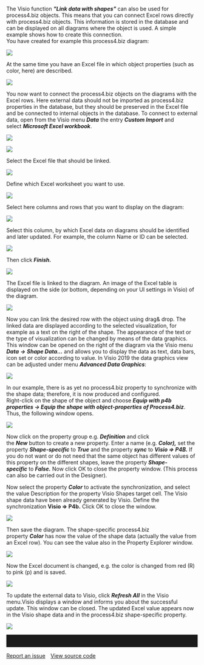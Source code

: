 The Visio function ***"Link data with shapes"*** can also be used for
process4.biz objects. This means that you can connect Excel rows
directly with process4.biz objects. This information is stored in the
database and can be displayed on all diagrams where the object is used.
A simple example shows how to create this connection.   
You have created for example this process4.biz diagram:

![](//images.ctfassets.net/utx1h0gfm1om/2fpkhi7vQceOwI6eIceACs/4169ce7183508cd32299d940ad5c367d/329089.png)

At the same time you have an Excel file in which object properties (such
as color, here) are described.

![](//images.ctfassets.net/utx1h0gfm1om/1JoZqc02P6iCCgKIOQUiOO/89a2a8d4b33290bc4e4fa3dabbf60fa2/329091.png)

You now want to connect the process4.biz objects on the diagrams with
the Excel rows. Here external data should not be imported as
process4.biz properties in the database, but they should be preserved in
the Excel file and be connected to internal objects in the database. To
connect to external data, open from the Visio menu ***Data*** the entry
***Custom Import*** and select ***Microsoft Excel workbook***.

![](//images.ctfassets.net/utx1h0gfm1om/32WrxsnZjWCaai8MKOckSy/771061d146401b545dfaa57c0d0c829f/329143.png)

![](//images.ctfassets.net/utx1h0gfm1om/4Y5z7xUY3em2YKQ6EiQiWi/c99a58719749b393df8c846af23f7eea/329141.png)

Select the Excel file that should be linked.

![](//images.ctfassets.net/utx1h0gfm1om/7L5GZwLqvuKIumgs2cywqA/3e28aaa4ffa9def8553b9df3f409e20c/329145.png)

Define which Excel worksheet you want to use.

![](//images.ctfassets.net/utx1h0gfm1om/5EoeCNff68gegEwgU2YwSo/3e7a092575e68c7c69cd682ccdd03164/329147.png)

Select here columns and rows that you want to display on the diagram:

![](//images.ctfassets.net/utx1h0gfm1om/3Yfk3Knw8wI2OYCAKyYo48/042d720c54d3e6ae13f16f66cef07efe/329137.png)

Select this column, by which Excel data on diagrams should be identified
and later updated. For example, the column Name or ID can be selected.

![](//images.ctfassets.net/utx1h0gfm1om/5oKEdOLwdysOYI4QYSKk4m/748b2f5fbfa407d55398e9a214e75ba0/329139.png)

Then click ***Finish.***

![](//images.ctfassets.net/utx1h0gfm1om/3gmZf29IUEUYoKuMkUec4A/2e8ad53c8e636297341b56d7dc4f0c5f/329125.png)

The Excel file is linked to the diagram. An image of the Excel table is
displayed on the side (or bottom, depending on your UI settings in
Visio) of the diagram.

![](//images.ctfassets.net/utx1h0gfm1om/2Hmm0UEilWIGmEoUK42YOw/067b28debe7ccd20900f33611bfc6000/329127.png)

Now you can link the desired row with the object using drag& drop. The
linked data are displayed according to the selected visualization, for
example as a text on the right of the shape. The appearance of the text
or the type of visualization can be changed by means of the data
graphics. This window can be opened on the right of the diagram via the
Visio menu ***Data*** ***→*** ***Shape Data...*** and allows you to
display the data as text, data bars, icon set or color according to
value. In Visio 2019 the data graphics view can be adjusted under menu
***Advanced Data Graphics***:

![](//images.ctfassets.net/utx1h0gfm1om/5nCL6pFg9Uqy6E8A8KYSYS/58fbb84f11c36a7d7c6480b2b9dc81e4/329129.png)

In our example, there is as yet no process4.biz property to synchronize
with the shape data; therefore, it is now produced and configured.   
Right-click on the shape of the object and choose ***Equip with p4b
properties → Equip the shape with object-properties of Process4.biz***.
Thus, the following window opens.

![](//images.ctfassets.net/utx1h0gfm1om/nhjYUcQ5Hwwwgi2Qc0Usm/adf2cc5ad3f82ed8cfb7e810c85c7d55/329117.png)

Now click on the property group e.g. ***Definition*** and click
the ***New*** button to create a new property. Enter a name (e.g.
***Color),*** set the property ***Shape-specific*** to ***True*** and
the property ***sync*** to ***Visio =&gt; P4B.*** If you do not want or
do not need that the same object has different values of this property
on the different shapes, leave the
property ***Shape-specific*** to ***False.*** Now click OK to close the
property window. (This process can also be carried out in the Designer).

Now select the property ***Color*** to activate the synchronization, and
select the value Description for the property Visio Shapes target cell.
The Visio shape data have been already generated by Visio. Define the
synchronization **Visio =&gt; P4b.** Click OK to close the window.

![](//images.ctfassets.net/utx1h0gfm1om/3EdX1M4Yy4ycCOA8kEayAi/7e991aae4b75fcff7f36601336e9926c/328175.png)

Then save the diagram. The shape-specific process4.biz
property ***Color*** has now the value of the shape data (actually the
value from an Excel row). You can see the value also in the Property
Explorer window.

![](//images.ctfassets.net/utx1h0gfm1om/1ztZ5XXDycQESkOOcYkSaG/baa23301f2bc4d42c5698f119f4a52ab/328177.png)

Now the Excel document is changed, e.g. the color is changed from red
(R) to pink (p) and is saved.

![](//images.ctfassets.net/utx1h0gfm1om/5seDSmOp20q2GGuque8AME/3436463b51a39dd20e7040c3e79ccf57/328176.png)

To update the external data to Visio, click ***Refresh All*** in the
Visio menu.Visio displays a window and informs you about the successful
update. This window can be closed. The updated Excel value appears now
in the Visio shape data and in the process4.biz shape-specific property.

![](//images.ctfassets.net/utx1h0gfm1om/5e7f1nHG6kmOSAAwWEECaM/18549b3b983152ef1c492cd17a6d4d50/328174.png)

<hr style="padding-top:2rem" />
<a href="https://github.com/process4/docs/issues" target="_blank" class="bgw btn btn-primary btn-lg shadow-sm">Report an issue</a>
<a href="https://github.com/process4/docs" target="_blank" class="bgw btn btn-primary btn-lg shadow-sm" style="margin-left:10px;">View source code</a>